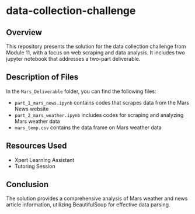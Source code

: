 # data-collection-challenge

## Overview
This repository presents the solution for the data collection challenge from Module 11, with a focus on web scraping and data analysis. It includes two jupyter notebook that addresses a two-part deliverable. 

## Description of Files
In the `Mars_Deliverable` folder, you can find the following files:
- `part_1_mars_news.ipynb` contains codes that scrapes data from the Mars News website
- `part_2_mars_weather.ipynb` includes codes for scraping and analyzing Mars weather data
- `mars_temp.csv` contains the data frame on Mars weather data

## Resources Used
- Xpert Learning Assistant
- Tutoring Session

## Conclusion
The solution provides a comprehensive analysis of Mars weather and news article information, utilizing BeautifulSoup for effective data parsing.